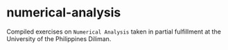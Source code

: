 # numerical-analysis
Compiled exercises on `Numerical Analysis` taken in partial fulfillment at the University of the Philippines Diliman.
